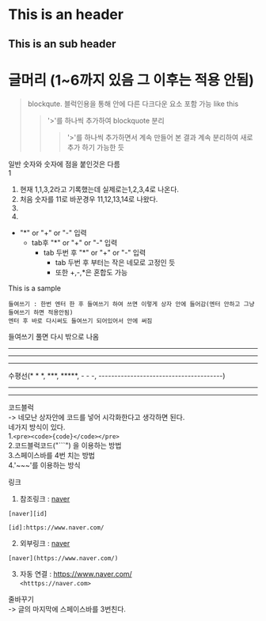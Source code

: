 <!--markdown 공부 주소1 : https://gist.github.com/ihoneymon/652be052a0727ad59601 -->
<!--마크다운 웹 에디터 : https://dillinger.io/ -->


This is an header
=================

This is an sub header
---------------------


# 글머리 (1~6까지 있음 그 이후는 적용 안됨)

> blockqute.
블럭인용을 통해 안에 다른 다크다운 요소 포함 가능 like this
>> '>'를 하나씩 추가하여 blockquote 분리 
>>> '>'를 하나씩 추가하면서 계속 만들어 본 결과 계속 분리하여 새로추가 하기 가능한 듯

일반 숫자와 숫자에 점을 붙인것은 다름   
1
1. 현재 1,1,3,2라고 기록했는데 실제로는1,2,3,4로 나온다.
1. 처음 숫자를 11로 바꾼경우 11,12,13,14로 나왔다.
3.
2.

* "*" or "+" or "-" 입력
    * tab후 "*" or "+" or "-" 입력
        * tab 두번 후 "*" or "+" or "-" 입력
            * tab 두번 후 부터는 작은 네모로 고정인 듯
            * 또한 +,-,*은 혼합도 가능


This is a sample

    들여쓰기 : 한번 엔터 한 후 들여쓰기 하여 쓰면 이렇게 상자 안에 들어감(엔터 안하고 그냥 들여쓰기 하면 적용안됨)
    엔터 후 바로 다시써도 들여쓰기 되어있어서 안에 써짐
    
들여쓰기 풀면 다시 밖으로 나옴

* * *
*****
***
수평선(* * *, ***, *****, - - -, ---------------------------------------)
- - -
---------------------------------------

코드블럭     
    -> 네모난 상자안에 코드를 넣어 시각화한다고 생각하면 된다.   
    네가지 방식이 있다.   
    1.`<pre><code>{code}</code></pre>`   
    2.코드블럭코드("```") 을 이용하는 방법   
    3.스페이스바를 4번 치는 방법   
    4.'~~~'를 이용하는 방식     
    
링크
1. 참조링크 : [naver][id]

[id]: https://www.naver.com/
<pre><code>[naver][id]

[id]:https://www.naver.com/
</code></pre>

2. 외부링크 : [naver](https://www.naver.com/)
```
[naver](https://www.naver.com/)
```

3. 자동 연결 : <https://www.naver.com/>   
    `<htttps://naver.com>`

줄바꾸기   
-> 글의 마지막에 스페이스바를 3번친다.
